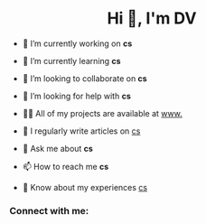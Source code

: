 <h1 align="center">Hi 👋, I'm DV</h1>

- 🔭 I’m currently working on **cs**

- 🌱 I’m currently learning **cs**

- 👯 I’m looking to collaborate on **cs**

- 🤝 I’m looking for help with **cs**

- 👨‍💻 All of my projects are available at [www.](www.)

- 📝 I regularly write articles on [cs](cs)

- 💬 Ask me about **cs**

- 📫 How to reach me **cs**

- 📄 Know about my experiences [cs](cs)

<h3 align="left">Connect with me:</h3>
<p align="left">
</p>

